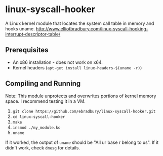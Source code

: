 linux-syscall-hooker
====================

A Linux kernel module that locates the system call table in memory and hooks uname.
http://www.elliotbradbury.com/linux-syscall-hooking-interrupt-descriptor-table/

Prerequisites
-------------

- An x86 installation - does not work on x64.
- Kernel headers (`apt-get install linux-headers-$(uname -r)`)

Compiling and Running
---------------------

Note: This module unprotects and overwrites portions of kernel memory space. I recommend testing it in a VM.

1. `git clone https://github.com/ebradbury/linux-syscall-hooker.git`
2. `cd linux-syscall-hooker`
3. `make`
4. `insmod ./my_module.ko`
5. `uname`

If it worked, the output of `uname` should be "All ur base r belong to us". If it didn't work, check `dmesg` for details.